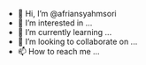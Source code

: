 - 👋 Hi, I’m @afriansyahmsori
- 👀 I’m interested in ...
- 🌱 I’m currently learning ...
- 💞️ I’m looking to collaborate on ...
- 📫 How to reach me ...

<!---
afriansyahmsori/afriansyahmsori is a ✨ special ✨ repository because its `README.md` (this file) appears on your GitHub profile.
You can click the Preview link to take a look at your changes.
--->
